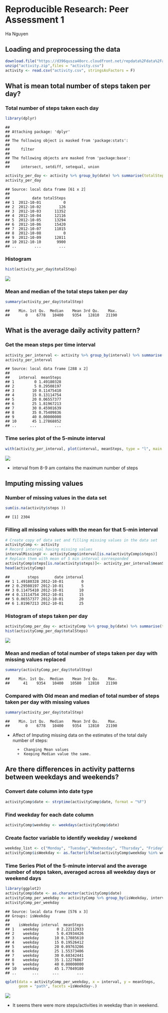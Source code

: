 # Reproducible Research: Peer Assessment 1
Ha Nguyen  


## Loading and preprocessing the data

```r
download.file("https://d396qusza40orc.cloudfront.net/repdata%2Fdata%2Factivity.zip", "activity.zip", method = "curl")
unzip("activity.zip",files = "activity.csv")
activity <- read.csv("activity.csv", stringsAsFactors = F)
```

## What is mean total number of steps taken per day?
### Total number of steps taken each day 

```r
library(dplyr)
```

```
## 
## Attaching package: 'dplyr'
## 
## The following object is masked from 'package:stats':
## 
##     filter
## 
## The following objects are masked from 'package:base':
## 
##     intersect, setdiff, setequal, union
```

```r
activity_per_day <- activity %>% group_by(date) %>% summarise(totalSteps = sum(steps, na.rm = T))
activity_per_day
```

```
## Source: local data frame [61 x 2]
## 
##          date totalSteps
## 1  2012-10-01          0
## 2  2012-10-02        126
## 3  2012-10-03      11352
## 4  2012-10-04      12116
## 5  2012-10-05      13294
## 6  2012-10-06      15420
## 7  2012-10-07      11015
## 8  2012-10-08          0
## 9  2012-10-09      12811
## 10 2012-10-10       9900
## ..        ...        ...
```

### Histogram 

```r
hist(activity_per_day$totalStep)
```

![](PA1_template_files/figure-html/unnamed-chunk-3-1.png) 

### Mean and median of the total steps taken per day 

```r
summary(activity_per_day$totalStep)
```

```
##    Min. 1st Qu.  Median    Mean 3rd Qu.    Max. 
##       0    6778   10400    9354   12810   21190
```

## What is the average daily activity pattern?
### Get the mean steps per time interval

```r
activity_per_interval <- activity %>% group_by(interval) %>% summarise(meanSteps = sum(steps, na.rm=T)/length(date))
activity_per_interval
```

```
## Source: local data frame [288 x 2]
## 
##    interval  meanSteps
## 1         0 1.49180328
## 2         5 0.29508197
## 3        10 0.11475410
## 4        15 0.13114754
## 5        20 0.06557377
## 6        25 1.81967213
## 7        30 0.45901639
## 8        35 0.75409836
## 9        40 0.00000000
## 10       45 1.27868852
## ..      ...        ...
```

### Time series plot of the 5-minute interval 

```r
with(activity_per_interval, plot(interval, meanSteps, type = "l", main = "Average daily activity")) 
```

![](PA1_template_files/figure-html/unnamed-chunk-6-1.png) 

* interval from 8-9 am contains the maximum number of steps 

## Imputing missing values
### Number of missing values in the data set 

```r
sum(is.na(activity$steps ))
```

```
## [1] 2304
```

### Filling all missing values with the mean for that 5-min interval 

```r
# Create copy of data set and filling missing values in the data set 
activityComp <- activity
# Record interval having missing values 
intervalMissingV <- activityComp$interval[is.na(activityComp$steps)]
# Replace them with mean of 5 min interval corresponded 
activityComp$steps[is.na(activity$steps)]<- activity_per_interval$meanSteps[match(intervalMissingV, activity_per_interval$interval)]
head(activityComp)
```

```
##        steps       date interval
## 1 1.49180328 2012-10-01        0
## 2 0.29508197 2012-10-01        5
## 3 0.11475410 2012-10-01       10
## 4 0.13114754 2012-10-01       15
## 5 0.06557377 2012-10-01       20
## 6 1.81967213 2012-10-01       25
```

### Histogram of steps taken per day 

```r
activityComp_per_day <- activityComp %>% group_by(date) %>% summarise(totalSteps = sum(steps, na.rm = T))
hist(activityComp_per_day$totalSteps)
```

![](PA1_template_files/figure-html/unnamed-chunk-9-1.png) 

### Mean and median of total number of steps taken per day with missing values replaced 

```r
summary(activityComp_per_day$totalStep)
```

```
##    Min. 1st Qu.  Median    Mean 3rd Qu.    Max. 
##      41    9354   10400   10580   12810   21190
```

### Compared with Old mean and median of total number of steps taken per day with missing values 

```r
summary(activity_per_day$totalStep)
```

```
##    Min. 1st Qu.  Median    Mean 3rd Qu.    Max. 
##       0    6778   10400    9354   12810   21190
```

- Affect of Imputing missing data on the estimates of the total daily number of steps: 

        +  Changing Mean values
        +  Keeping Median value the same.  

## Are there differences in activity patterns between weekdays and weekends?
### Convert date column into date type 

```r
activityComp$date <- strptime(activityComp$date, format = "%F")
```

### Find weekday for each date column 

```r
activityComp$weekday <- weekdays(activityComp$date)
```

### Create factor variable to identify weekday / weekend 

```r
weekday_list <- c("Monday", "Tuesday","Wednesday", "Thursday", "Friday")
activityComp$isWeekday <- as.factor(ifelse(activityComp$weekday %in% weekday_list, "weekday", "weekend"))
```

### Time Series Plot of the 5-minute interval and the average number of steps taken, averaged across all weekday days or weekend days

```r
library(ggplot2)
activityComp$date <- as.character(activityComp$date)
activityComp_per_weekday <- activityComp %>% group_by(isWeekday, interval) %>% summarise(meanSteps = sum(steps, na.rm=T)/length(isWeekday))
activityComp_per_weekday
```

```
## Source: local data frame [576 x 3]
## Groups: isWeekday
## 
##    isWeekday interval  meanSteps
## 1    weekday        0 2.22112933
## 2    weekday        5 0.43934426
## 3    weekday       10 0.17085610
## 4    weekday       15 0.19526412
## 5    weekday       20 0.09763206
## 6    weekday       25 1.55373406
## 7    weekday       30 0.68342441
## 8    weekday       35 1.12276867
## 9    weekday       40 0.00000000
## 10   weekday       45 1.77049180
## ..       ...      ...        ...
```

```r
qplot(data = activityComp_per_weekday, x = interval, y = meanSteps, 
      geom = "path", facets =isWeekday~.) 
```

![](PA1_template_files/figure-html/unnamed-chunk-15-1.png) 

- It seems there were more steps/activities in weekday than in weekend. 
